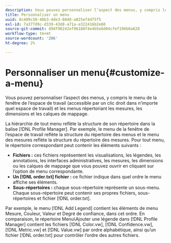 ```yaml
---
description: Vous pouvez personnaliser l’aspect des menus, y compris le menu de la fenêtre de l’espace de travail (accessible par un clic droit dans n’importe quel espace de travail) et les menus répertoriant les mesures, les dimensions et les calques de mappage.
title: Personnaliser un menu
uuid: 8c409c50-40b3-4de3-8048-a825ef4d75f5
exl-id: 7a377d9c-d339-43d8-a71a-a322416b2e60
source-git-commit: d9df90242ef96188f4e4b5e6d04cfef196b0a628
workflow-type: tm+mt
source-wordcount: '206'
ht-degree: 2%

---
```


# Personnaliser un menu{#customize-a-menu}

Vous pouvez personnaliser l’aspect des menus, y compris le menu de la fenêtre de l’espace de travail (accessible par un clic droit dans n’importe quel espace de travail) et les menus répertoriant les mesures, les dimensions et les calques de mappage.

La hiérarchie de tout menu reflète la structure de son répertoire dans la balise [!DNL Profile Manager]. Par exemple, le menu de la fenêtre de l’espace de travail reflète la structure du répertoire des menus et le menu des mesures reflète la structure du répertoire des mesures. Pour tout menu, le répertoire correspondant peut contenir les éléments suivants :

* **Fichiers :** ces fichiers représentent les visualisations, les légendes, les annotations, les interfaces administratives, les mesures, les dimensions ou les calques de mappage que vous pouvez ouvrir en cliquant sur l’option de menu correspondante.
* **Un  [!DNL order.txt] fichier :** ce fichier indique dans quel ordre le menu affiche ses éléments.
* **Sous-répertoires :**  chaque sous-répertoire représente un sous-menu. Chaque sous-répertoire peut contenir ses propres fichiers, sous-répertoires et fichier [!DNL order.txt].

Par exemple, le menu [!DNL Add Legend] contient les éléments de menu Mesure, Couleur, Valeur et Degré de confiance, dans cet ordre. En comparaison, le répertoire Menu\Ajouter une légende dans [!DNL Profile Manager] contient les fichiers [!DNL Color.vw], [!DNL Confidence.vw], [!DNL Metric.vw] et [!DNL Value.vw] par ordre alphabétique, ainsi qu’un fichier [!DNL order.txt] pour contrôler l’ordre des autres fichiers.
